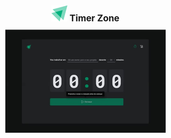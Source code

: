 <h1 align="center">
    <img alt="TodoList" title="TodoList" src="src/assets/Logo.svg" width="50px" />
    Timer Zone
</h1>

<div align="center">
    <img alt="Timer-zone"  src="src/assets/timer.jpg" width="850px"/>
</div>
